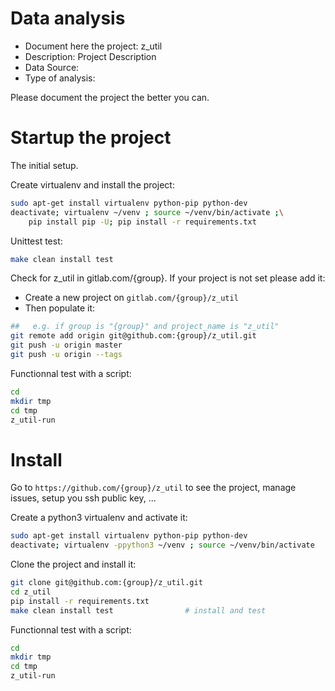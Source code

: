 # Data analysis
- Document here the project: z_util
- Description: Project Description
- Data Source:
- Type of analysis:

Please document the project the better you can.

# Startup the project

The initial setup.

Create virtualenv and install the project:
```bash
sudo apt-get install virtualenv python-pip python-dev
deactivate; virtualenv ~/venv ; source ~/venv/bin/activate ;\
    pip install pip -U; pip install -r requirements.txt
```

Unittest test:
```bash
make clean install test
```

Check for z_util in gitlab.com/{group}.
If your project is not set please add it:

- Create a new project on `gitlab.com/{group}/z_util`
- Then populate it:

```bash
##   e.g. if group is "{group}" and project_name is "z_util"
git remote add origin git@github.com:{group}/z_util.git
git push -u origin master
git push -u origin --tags
```

Functionnal test with a script:

```bash
cd
mkdir tmp
cd tmp
z_util-run
```

# Install

Go to `https://github.com/{group}/z_util` to see the project, manage issues,
setup you ssh public key, ...

Create a python3 virtualenv and activate it:

```bash
sudo apt-get install virtualenv python-pip python-dev
deactivate; virtualenv -ppython3 ~/venv ; source ~/venv/bin/activate
```

Clone the project and install it:

```bash
git clone git@github.com:{group}/z_util.git
cd z_util
pip install -r requirements.txt
make clean install test                # install and test
```
Functionnal test with a script:

```bash
cd
mkdir tmp
cd tmp
z_util-run
```

